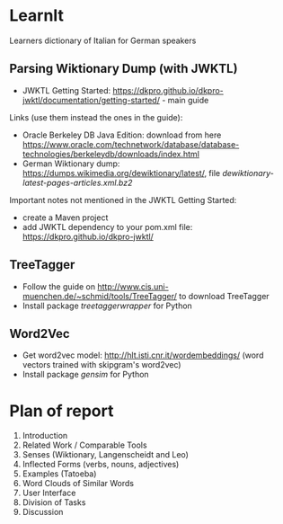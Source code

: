 # LearnIt
Learners dictionary of Italian for German speakers

## Parsing Wiktionary Dump (with JWKTL)
* JWKTL Getting Started: https://dkpro.github.io/dkpro-jwktl/documentation/getting-started/ - main guide

Links (use them instead the ones in the guide):
* Oracle Berkeley DB Java Edition: download from here https://www.oracle.com/technetwork/database/database-technologies/berkeleydb/downloads/index.html
* German Wiktionary dump: https://dumps.wikimedia.org/dewiktionary/latest/, file *dewiktionary-latest-pages-articles.xml.bz2*

Important notes not mentioned in the JWKTL Getting Started:
* create a Maven project
* add JWKTL dependency to your pom.xml file: https://dkpro.github.io/dkpro-jwktl/

## TreeTagger
* Follow the guide on http://www.cis.uni-muenchen.de/~schmid/tools/TreeTagger/ to download TreeTagger
* Install package *treetaggerwrapper* for Python

## Word2Vec
* Get word2vec model: http://hlt.isti.cnr.it/wordembeddings/ (word vectors trained with skipgram's word2vec)
* Install package *gensim* for Python

# Plan of report
1. Introduction
2. Related Work / Comparable Tools
3. Senses (Wiktionary, Langenscheidt and Leo)
4. Inflected Forms (verbs, nouns, adjectives)
5. Examples (Tatoeba)
6. Word Clouds of Similar Words
7. User Interface
8. Division of Tasks
9. Discussion
